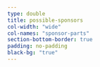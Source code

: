 ```yaml
---
type: double
title: possible-sponsors
col-width: "wide"
col-names: "sponsor-parts"
section-bottom-border: true
padding: no-padding
black-bg: "true"
---
```

